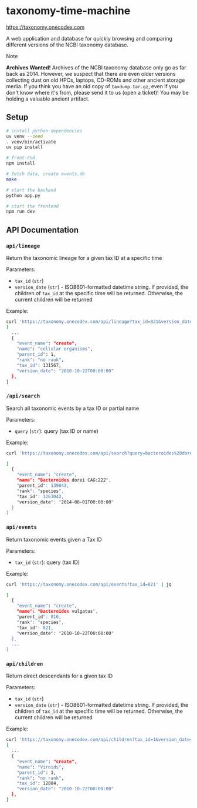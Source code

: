 # taxonomy-time-machine

https://taxonomy.onecodex.com

A web application and database for quickly browsing and comparing different
versions of the NCBI taxonomy database.


> [!NOTE]
> **Archives Wanted!**
> Archives of the NCBI taxonomy database only go as far
back as 2014. However, we suspect that there are even older versions collecting
dust on old HPCs, laptops, CD-ROMs and other ancient storage media. If you
think you have an old copy of `taxdump.tar.gz`, even if you don't know where
it's from, please send it to us (open a ticket)! You may be holding a valuable
ancient artifact.

## Setup

```bash
# install python dependencies
uv venv --seed
. venv/bin/activate
uv pip install

# front-end
npm install

# fetch data, create events.db
make

# start the backend
python app.py

# start the frontend
npm run dev
```

## API Documentation

### `api/lineage`

Return the taxonomic lineage for a given tax ID at a specific time

Parameters:

- `tax_id` (`str`)
- `version_date` (`str`) - ISO8601-formatted datetime string. If provided, the
  children of `tax_id` at the specific time will be returned. Otherwise, the
  current children will be returned

Example:

```bash
curl 'https://taxonomy.onecodex.com/api/lineage?tax_id=821&version_date=2014-10-22T00%3A00%3A00' | jq 
[
  ...
  {
    "event_name": "create",
    "name": "cellular organisms",
    "parent_id": 1,
    "rank": "no rank",
    "tax_id": 131567,
    "version_date": "2010-10-22T00:00:00"
  },
]
```

### `/api/search`

Search all taxonomic events by a tax ID or partial name

Parameters:

- `query` (`str`): query (tax ID or name)

Example:

```bash
curl 'https://taxonomy.onecodex.com/api/search?query=bacteroides%20dorei%CAG' | jq 

[
  {
    "event_name": "create",
    "name": "Bacteroides dorei CAG:222",
    "parent_id": 139043,
    "rank": "species",
    "tax_id": 1263042,
    "version_date": "2014-08-01T00:00:00"
  }
]
```

### `api/events`

Return taxonomic events given a Tax ID

Parameters:

- `tax_id` (`str`): query (tax ID)

Example:

```bash
curl 'https://taxonomy.onecodex.com/api/events?tax_id=821' | jq 

[
  {
    "event_name": "create",
    "name": "Bacteroides vulgatus",
    "parent_id": 816,
    "rank": "species",
    "tax_id": 821,
    "version_date": "2010-10-22T00:00:00"
  },
  ...
]
```

### `api/children`

Return direct descendants for a given tax ID

Parameters:

- `tax_id` (`str`)
- `version_date` (`str`) - ISO8601-formatted datetime string. If provided, the
  children of `tax_id` at the specific time will be returned. Otherwise, the
  current children will be returned

Example:

```bash
curl 'https://taxonomy.onecodex.com/api/children?tax_id=1&version_date=2010-10-22T00%3A00%3A00' | jq 
[
  ...
  {
    "event_name": "create",
    "name": "Viroids",
    "parent_id": 1,
    "rank": "no rank",
    "tax_id": 12884,
    "version_date": "2010-10-22T00:00:00"
  },
]
```

